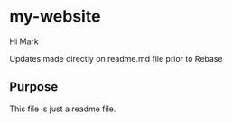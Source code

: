 # my-website

Hi Mark

Updates made directly on readme.md file prior to Rebase

## Purpose

This file is just a readme file.
